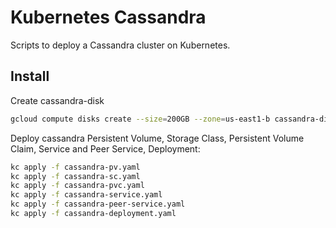 Kubernetes Cassandra
====================
Scripts to deploy a Cassandra cluster on Kubernetes.

Install
-------

Create cassandra-disk
```bash
gcloud compute disks create --size=200GB --zone=us-east1-b cassandra-disk
```

Deploy cassandra Persistent Volume, Storage Class, Persistent Volume Claim, Service and Peer Service, Deployment:
```bash
kc apply -f cassandra-pv.yaml
kc apply -f cassandra-sc.yaml
kc apply -f cassandra-pvc.yaml
kc apply -f cassandra-service.yaml
kc apply -f cassandra-peer-service.yaml
kc apply -f cassandra-deployment.yaml
```
